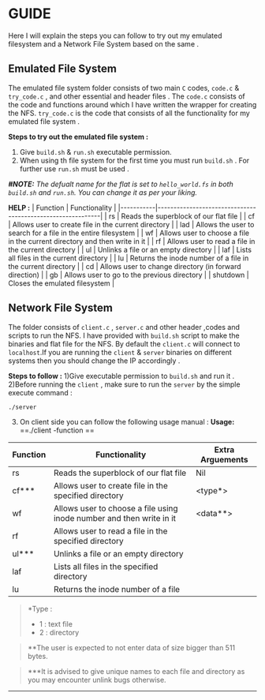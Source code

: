 # GUIDE
Here I will explain the steps you can follow to try out my emulated filesystem and a Network File System based on the same .

## Emulated File System 
The emulated file system folder consists of two main `C` codes, `code.c` & `try_code.c` , and other essential and header files . The `code.c` consists of the code and functions around which I have written the wrapper for creating the NFS.
`try_code.c` is the code that consists of all the functionality for my emulated file system .

**Steps to try out the emulated file system :**
 1) Give `build.sh` & `run.sh` executable permission.
 2) When using th file system for the first time you must run `build.sh` . For further use `run.sh` must be used .
 
***#NOTE:** The defualt name for the flat is set to `hello_world.fs` in both `build.sh` and `run.sh`. You can change it as per your liking.*

**HELP :**
| Function  | Functionality                                             |
|-----------|------------------------------------------------------------|
| rs        | Reads the superblock of our flat file                      |
| cf        | Allows user to create file in the current directory        |
| lad       | Allows the user to search for a file in the entire filesystem |
| wf        | Allows user to choose a file in the current directory and then write in it |
| rf        | Allows user to read a file in the current directory        |
| ul        | Unlinks a file or an empty directory                       |
| laf       | Lists all files in the current directory                   |
| lu        | Returns the inode number of a file in the current directory |
| cd        | Allows user to change directory (in forward direction)     |
| gb        | Allows user to go to the previous directory                |
| shutdown  | Closes the emulated filesystem                             |

## Network File System 
The folder consists of `client.c` , `server.c` and other header ,codes and scripts to run the NFS.
I have provided with `build.sh` script to make the binaries and flat file for the NFS. By default the `client.c` will connect to `localhost`.If you are running the `client` & `server` binaries on different systems then you should change the IP accordingly .

**Steps to follow :**
1)Give executable permission to `build.sh` and run it .
2)Before running the `client` , make sure to run the `server` by the simple execute command :
```sh
./server
```
3) On client side you can follow the following usage manual : 
  **Usage:**  ==./client -function <flat file name> <extra arguments>== 
  
|Function|Functionality| Extra Arguements| 
|--------|-------------|-----------------|
| rs        | Reads the superblock of our flat file                      |Nil|
| cf***       | Allows user to create file in the specified directory        |<filename> <type*> <parent inode number>|
| wf        | Allows user to choose a file using inode number and then write in it |<inode number> <data**>|
| rf        | Allows user to read a file in the specified directory        |<inode number>|
| ul***       | Unlinks a file or an empty directory                       |<filename> <parent inode number>|
| laf       | Lists all files in the specified directory                   |<parent inode>|
| lu        | Returns the inode number of a file  |<filename>|

>*Type :
> - 1 : text file 
> - 2 : directory
    
>**The user is expected to not enter data of size bigger than 511 bytes. 
    
>***It is advised to give unique names to each file and directory as you may encounter unlink bugs otherwise.
    
-------------------------------------
    
